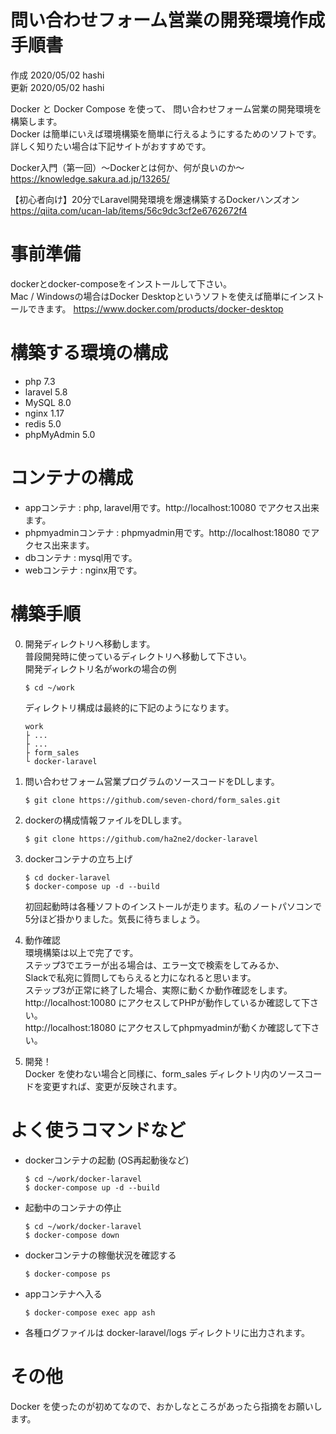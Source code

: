 # 問い合わせフォーム営業の開発環境作成手順書

作成 2020/05/02 hashi  
更新 2020/05/02 hashi

Docker と Docker Compose を使って、 問い合わせフォーム営業の開発環境を構築します。  
Docker は簡単にいえば環境構築を簡単に行えるようにするためのソフトです。  
詳しく知りたい場合は下記サイトがおすすめです。  

Docker入門（第一回）～Dockerとは何か、何が良いのか～  
https://knowledge.sakura.ad.jp/13265/

【初心者向け】20分でLaravel開発環境を爆速構築するDockerハンズオン  
https://qiita.com/ucan-lab/items/56c9dc3cf2e6762672f4

# 事前準備
dockerとdocker-composeをインストールして下さい。  
Mac / Windowsの場合はDocker Desktopというソフトを使えば簡単にインストールできます。
https://www.docker.com/products/docker-desktop

# 構築する環境の構成
- php 7.3
- laravel 5.8
- MySQL 8.0
- nginx 1.17
- redis 5.0
- phpMyAdmin 5.0

# コンテナの構成
- appコンテナ : php, laravel用です。http://localhost:10080 でアクセス出来ます。
- phpmyadminコンテナ : phpmyadmin用です。http://localhost:18080 でアクセス出来ます。
- dbコンテナ : mysql用です。
- webコンテナ : nginx用です。

# 構築手順

0. 開発ディレクトリへ移動します。  
   普段開発時に使っているディレクトリへ移動して下さい。  
   開発ディレクトリ名がworkの場合の例
   ```
   $ cd ~/work
   ```
   
   ディレクトリ構成は最終的に下記のようになります。
   ```
   work 
   ├ ...
   ├ ...
   ├ form_sales
   └ docker-laravel
   ```


1. 問い合わせフォーム営業プログラムのソースコードをDLします。
   ```
   $ git clone https://github.com/seven-chord/form_sales.git
   ```

2. dockerの構成情報ファイルをDLします。
   ```
   $ git clone https://github.com/ha2ne2/docker-laravel
   ```

3. dockerコンテナの立ち上げ
   ```
   $ cd docker-laravel
   $ docker-compose up -d --build
   ```
   初回起動時は各種ソフトのインストールが走ります。私のノートパソコンで5分ほど掛かりました。気長に待ちましょう。

4. 動作確認  
   環境構築は以上で完了です。  
   ステップ3でエラーが出る場合は、エラー文で検索をしてみるか、  
   Slackで私宛に質問してもらえると力になれると思います。  
   ステップ3が正常に終了した場合、実際に動くか動作確認をします。  
   http://localhost:10080 にアクセスしてPHPが動作しているか確認して下さい。  
   http://localhost:18080 にアクセスしてphpmyadminが動くか確認して下さい。  

5. 開発！  
  Docker を使わない場合と同様に、form_sales ディレクトリ内のソースコードを変更すれば、変更が反映されます。

# よく使うコマンドなど

- dockerコンテナの起動 (OS再起動後など)
  ```
  $ cd ~/work/docker-laravel
  $ docker-compose up -d --build
  ```

- 起動中のコンテナの停止
  ```
  $ cd ~/work/docker-laravel
  $ docker-compose down
  ```

- dockerコンテナの稼働状況を確認する
  ```
  $ docker-compose ps
  ```

- appコンテナへ入る  
  ```
  $ docker-compose exec app ash
  ```
- 各種ログファイルは docker-laravel/logs ディレクトリに出力されます。  


# その他
Docker を使ったのが初めてなので、おかしなところがあったら指摘をお願いします。

